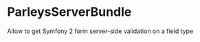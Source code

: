 ParleysServerBundle
===================

Allow to get Symfony 2 form server-side validation on a field type